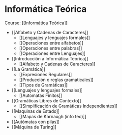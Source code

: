 # Informática Teórica

Course: [[Informática Teórica]]

- [[Alfabeto y Cadenas de Caracteres]]
	- [[Lenguajes y lenguajes formales]]
	- [[Operaciones entre alfabetos]]
	- [[Operaciones entre palabras]]
	- [[Operaciones entre Lenguajes]]
- [[Introducción a Informática Teórica]]
	- [[Alfabeto y Cadenas de Caracteres]]
- [[La Gramática]]
	- [[Expresiones Regulares]]
	- [[Producción o reglas gramaticales]]
	- [[Tipos de Gramáticas]]
- [[Lenguajes y lenguajes formales]]
	- [[Automatas Finitos]]
- [[Gramáticas Libres de Contexto]]
	- [[Simplificación de Gramáticas Independientes]]
- [[Maquinas de Estado]]
	- [[Mapas de Karnaugh (info teo)]]
- [[Autómatas con pilas]]
- [[Máquina de Turing]]